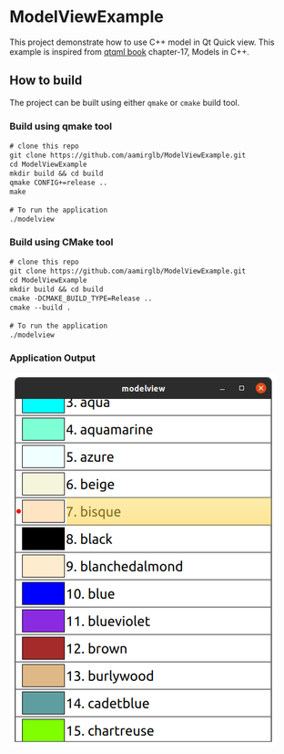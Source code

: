 # ModelViewExample

This project demonstrate how to use C++ model in Qt Quick view. This example is inspired from [qtqml book](https://qmlbook.github.io/ch17-qtcpp/qtcpp.html#models-in-c) chapter-17, Models in C++. 

## How to build
The project can be built using either `qmake` or `cmake` build tool.

### Build using qmake tool
```
# clone this repo 
git clone https://github.com/aamirglb/ModelViewExample.git
cd ModelViewExample
mkdir build && cd build
qmake CONFIG+=release ..
make

# To run the application
./modelview
```

### Build using CMake tool
```
# clone this repo 
git clone https://github.com/aamirglb/ModelViewExample.git
cd ModelViewExample
mkdir build && cd build
cmake -DCMAKE_BUILD_TYPE=Release ..
cmake --build .

# To run the application
./modelview
```

### Application Output
![](model_view_output.png)
